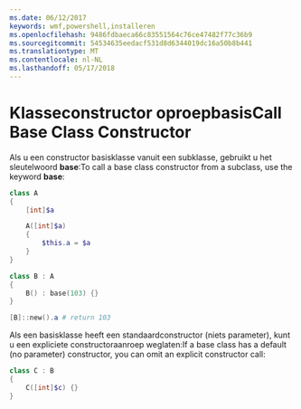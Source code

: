 ```yaml
---
ms.date: 06/12/2017
keywords: wmf,powershell,installeren
ms.openlocfilehash: 9486fdbaeca66c83551564c76ce47482f77c36b9
ms.sourcegitcommit: 54534635eedacf531d8d6344019dc16a50b8b441
ms.translationtype: MT
ms.contentlocale: nl-NL
ms.lasthandoff: 05/17/2018
---
```

# <a name="call-base-class-constructor"></a><span data-ttu-id="b5304-102">Klasseconstructor oproepbasis</span><span class="sxs-lookup"><span data-stu-id="b5304-102">Call Base Class Constructor</span></span>

<span data-ttu-id="b5304-103">Als u een constructor basisklasse vanuit een subklasse, gebruikt u het sleutelwoord **base**:</span><span class="sxs-lookup"><span data-stu-id="b5304-103">To call a base class constructor from a subclass, use the keyword **base**:</span></span>

```powershell
class A
{
    [int]$a

    A([int]$a)
    {
        $this.a = $a
    }
}

class B : A
{
    B() : base(103) {}
}

[B]::new().a # return 103
```

<span data-ttu-id="b5304-104">Als een basisklasse heeft een standaardconstructor (niets parameter), kunt u een expliciete constructoraanroep weglaten:</span><span class="sxs-lookup"><span data-stu-id="b5304-104">If a base class has a default (no parameter) constructor, you can omit an explicit constructor call:</span></span>

```powershell
class C : B
{
    C([int]$c) {}
}
```
